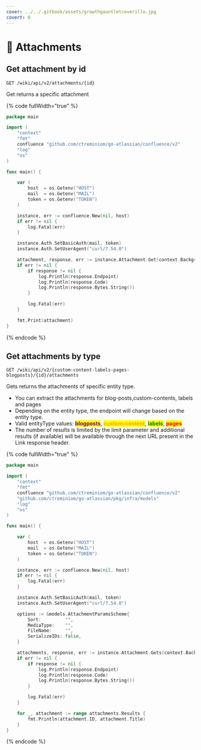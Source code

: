 ```yaml
---
cover: ../../.gitbook/assets/growthgauntletcoverillo.jpg
coverY: 0
---
```


# 🧺 Attachments

## Get attachment by id

`GET /wiki/api/v2/attachments/{id}`

Get returns a specific attachment

{% code fullWidth="true" %}
```go
package main

import (
	"context"
	"fmt"
	confluence "github.com/ctreminiom/go-atlassian/confluence/v2"
	"log"
	"os"
)

func main() {

	var (
		host  = os.Getenv("HOST")
		mail  = os.Getenv("MAIL")
		token = os.Getenv("TOKEN")
	)

	instance, err := confluence.New(nil, host)
	if err != nil {
		log.Fatal(err)
	}

	instance.Auth.SetBasicAuth(mail, token)
	instance.Auth.SetUserAgent("curl/7.54.0")

	attachment, response, err := instance.Attachment.Get(context.Background(), "att219152391", 0, false)
	if err != nil {
		if response != nil {
			log.Println(response.Endpoint)
			log.Println(response.Code)
			log.Println(response.Bytes.String())
		}

		log.Fatal(err)
	}

	fmt.Print(attachment)
}
```
{% endcode %}

## Get attachments by type

`GET /wiki/api/v2/{custom-content-labels-pages-blogposts}/{id}/attachments`

Gets returns the attachments of specific entity type.

* You can extract the attachments for blog-posts,custom-contents, labels and pages
* Depending on the entity type, the endpoint will change based on the entity type.
* Valid entityType values: <mark style="color:purple;">**blogposts**</mark>, <mark style="color:orange;">**custom-content**</mark>, <mark style="color:green;">**labels**</mark>, <mark style="color:red;">**pages**</mark>
* The number of results is limited by the limit parameter and additional results (if available) will be available through the next URL present in the Link response header.

{% code fullWidth="true" %}
```go
package main

import (
	"context"
	"fmt"
	confluence "github.com/ctreminiom/go-atlassian/confluence/v2"
	"github.com/ctreminiom/go-atlassian/pkg/infra/models"
	"log"
	"os"
)

func main() {

	var (
		host  = os.Getenv("HOST")
		mail  = os.Getenv("MAIL")
		token = os.Getenv("TOKEN")
	)

	instance, err := confluence.New(nil, host)
	if err != nil {
		log.Fatal(err)
	}

	instance.Auth.SetBasicAuth(mail, token)
	instance.Auth.SetUserAgent("curl/7.54.0")

	options := &models.AttachmentParamsScheme{
		Sort:         "",
		MediaType:    "",
		FileName:     "",
		SerializeIDs: false,
	}

	attachments, response, err := instance.Attachment.Gets(context.Background(), 65798145, "pages", options, "", 50)
	if err != nil {
		if response != nil {
			log.Println(response.Endpoint)
			log.Println(response.Code)
			log.Println(response.Bytes.String())
		}

		log.Fatal(err)
	}

	for _, attachment := range attachments.Results {
		fmt.Println(attachment.ID, attachment.Title)
	}
}
```
{% endcode %}
